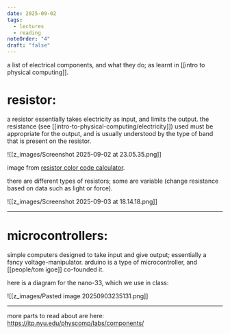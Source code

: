 ```yaml
---
date: 2025-09-02
tags:
  - lectures
  - reading
noteOrder: "4"
draft: "false"
---
```

a list of electrical components, and what they do; as learnt in [[intro to physical computing]]. 

# resistor: 
a resistor essentially takes electricity as input, and limits the output. the resistance (see [[intro-to-physical-computing/electricity]]) used must be appropriate for the output, and is usually understood by the type of band that is present on the resistor. 

![[z_images/Screenshot 2025-09-02 at 23.05.35.png]]
<figcaption>image from <a href = "https://resistorcolorcodecalc.com/">resistor color code calculator</a>.</figcaption>

there are different types of resistors; some are variable (change resistance based on data such as light or force). 

![[z_images/Screenshot 2025-09-03 at 18.14.18.png]]

---
# microcontrollers: 
simple computers designed to take input and give output; essentially a fancy voltage-manipulator. arduino is a type of microcontroller, and [[people/tom igoe]] co-founded it. 

here is a diagram for the nano-33, which we use in class: 

![[z_images/Pasted image 20250903235131.png]]

---
more parts to read about are here: https://itp.nyu.edu/physcomp/labs/components/

